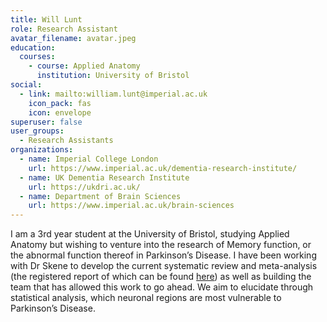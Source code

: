 ```yaml
---
title: Will Lunt
role: Research Assistant
avatar_filename: avatar.jpeg
education:
  courses:
    - course: Applied Anatomy
      institution: University of Bristol
social:
  - link: mailto:william.lunt@imperial.ac.uk
    icon_pack: fas
    icon: envelope
superuser: false
user_groups:
  - Research Assistants
organizations:
  - name: Imperial College London
    url: https://www.imperial.ac.uk/dementia-research-institute/
  - name: UK Dementia Research Institute
    url: https://ukdri.ac.uk/
  - name: Department of Brain Sciences
    url: https://www.imperial.ac.uk/brain-sciences
---
```

I am a 3rd year student at the University of Bristol, studying Applied Anatomy but wishing to venture into the research of Memory function, or the abnormal function thereof in Parkinson’s Disease. I have been working with Dr Skene to develop the current systematic review and meta-analysis (the registered report of which can be found [here](https://www.crd.york.ac.uk/prospero/display_record.php?RecordID=265515)) as well as building the team that has allowed this work to go ahead. We aim to elucidate through statistical analysis, which neuronal regions are most vulnerable to Parkinson’s Disease.
